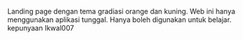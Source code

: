 Landing page dengan tema gradiasi orange dan kuning.
Web ini hanya menggunakan aplikasi tunggal.
Hanya boleh digunakan untuk belajar.
kepunyaan Ikwal007